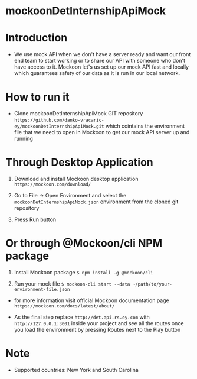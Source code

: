 # mockoonDetInternshipApiMock

# Introduction

- We use mock API when we don't have a server ready and want our front end team to start working or to share our API with someone who don't have access to it. Mockoon let's us set up our mock API fast and locally which guarantees safety of our data as it is run in our local network.

# How to run it

- Clone mockoonDetInternshipApiMock GIT repository `https://github.com/danko-vracaric-ey/mockoonDetInternshipApiMock.git` which cointains the environment file that we need to open in Mockoon to get our mock API server up and running

# Through Desktop Application

1. Download and install Mockoon desktop application `https://mockoon.com/download/`

2. Go to File -> Open Environment and select the `mockoonDetInternshipApiMock.json` environment from the cloned git repository

3. Press Run button

# Or through @Mockoon/cli NPM package

1. Install Mockoon package `$ npm install -g @mockoon/cli`

2. Run your mock file `$ mockoon-cli start --data ~/path/to/your-environment-file.json`

- for more information visit official Mockoon documentation page `https://mockoon.com/docs/latest/about/`

- As the final step replace `http://det.api.rs.ey.com` with `http://127.0.0.1:3001` inside your project and see all the routes once you load the environment by pressing Routes next to the Play button

# Note

- Supported countries: New York and South Carolina
